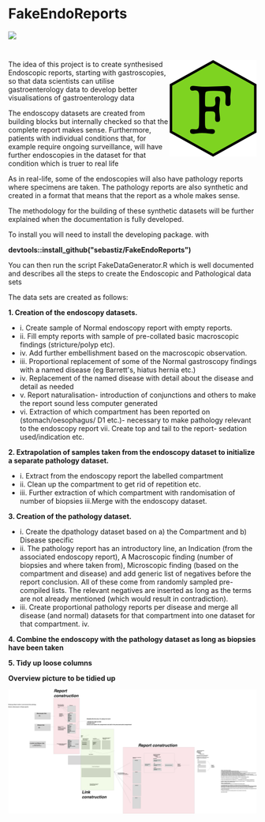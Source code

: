 # FakeEndoReports

![](~/FakeEndoReports/img/FakeEndoDataLogo.png)
# <img src="img/FakeEndoDataLogo.png" align="right" />


The idea of this project is to create synthesised Endoscopic reports, starting with gastroscopies, so that data scientists can utilise gastroenterology data to develop better visualisations of gastroenterology data

The endoscopy datasets are created from building blocks but internally checked so that the complete report makes sense. Furthermore, patients with individual conditions that, for example require ongoing surveillance, will have further endoscopies in the dataset for that condition which is truer to real life

As in real-life, some of the endoscopies will also have pathology reports where specimens are taken. The pathology reports are also synthetic and created in a format that means that the report as a whole makes sense.

The methodology for the building of these synthetic datasets will be further explained when the documentation is fully developed.

To install you will need to install the developing package. with 


**devtools::install_github("sebastiz/FakeEndoReports")**

You can then run the script FakeDataGenerator.R which is well documented and describes all the steps to create the Endoscopic and Pathological data sets


The data sets are created as follows:

**1. Creation of the endoscopy datasets.**

  + i. Create sample of Normal endoscopy report with empty reports.
  + ii. Fill empty reports with sample of pre-collated basic macroscopic findings (stricture/polyp etc).
  + iv. Add further embellishment based on the macroscopic observation.
  + iii. Proportional replacement of some of the Normal gastroscopy findings with a named disease (eg Barrett's, hiatus hernia etc.)
  + iv. Replacement of the named disease with detail about the disease and detail as needed
  + v. Report naturalisation- introduction of conjunctions and others to make the report sound less computer generated
  + vi. Extraction of which compartment has been reported on (stomach/oesophagus/ D1 etc.)- necessary to make pathology relevant to the endoscopy report
	vii. Create top and tail to the report- sedation used/indication etc.
	
**2. Extrapolation of samples taken from the endoscopy dataset to initialize a separate pathology dataset.**

  + i. Extract from the endoscopy report the labelled compartment
  + ii. Clean up the compartment to get rid of repetition etc.
  + iii. Further extraction of which compartment with randomisation of number of biopsies 
	iii.Merge with the endoscopy dataset.
	
**3. Creation of the pathology dataset.**

  + i. Create the dpathology dataset based on a) the Compartment and b) Disease specific
  + ii. The pathology report has an introductory line, an Indication (from the associated endoscopy report), A Macroscopic finding (number of biopsies and where taken from), Microscopic finding (based on the compartment and disease) and add generic list of negatives before the report conclusion. All of these come from randomly sampled pre-compiled lists. The relevant negatives are inserted as long as the terms are not already mentioned (which would result in contradiction).
  + iii. Create proportional pathology reports per disease and merge all disease (and normal) datasets for that compartment into one dataset for that compartment.
	iv. 

**4. Combine the endoscopy with the pathology dataset as long as biopsies have been taken**

**5. Tidy up loose columns**

**Overview picture to be tidied up**

![Overview picture to be tidied up](img/FakeEndoReportConstruction.png)
